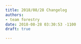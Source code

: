 ```yaml
---
title: 2018/08/28 Changelog
authors:
- team forestry
date: 2018-08-28 03:30:53 -1100
draft: true

---
```

